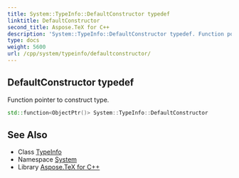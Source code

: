 ```yaml
---
title: System::TypeInfo::DefaultConstructor typedef
linktitle: DefaultConstructor
second_title: Aspose.TeX for C++
description: 'System::TypeInfo::DefaultConstructor typedef. Function pointer to construct type in C++.'
type: docs
weight: 5600
url: /cpp/system/typeinfo/defaultconstructor/
---
```

## DefaultConstructor typedef


Function pointer to construct type.

```cpp
std::function<ObjectPtr()> System::TypeInfo::DefaultConstructor
```

## See Also

* Class [TypeInfo](../)
* Namespace [System](../../)
* Library [Aspose.TeX for C++](../../../)
